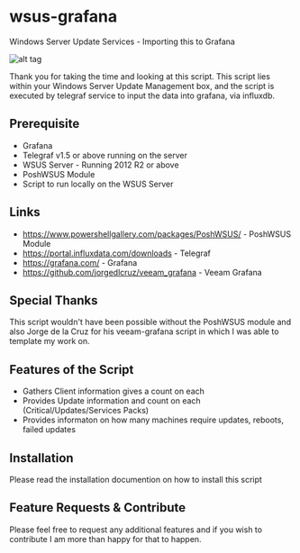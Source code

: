 # wsus-grafana
Windows Server Update Services - Importing this to Grafana

![alt tag](https://raw.githubusercontent.com/r4yfx/wsus-grafana/master/Capture.PNG)

Thank you for taking the time and looking at this script.
This script lies within your Windows Server Update Management box, and the script is executed by telegraf service to input the data into grafana, via influxdb. 


Prerequisite
--------------
* Grafana
* Telegraf v1.5 or above running on the server
* WSUS Server - Running 2012 R2 or above
* PoshWSUS Module
* Script to run locally on the WSUS Server

Links
-----
* https://www.powershellgallery.com/packages/PoshWSUS/ - PoshWSUS Module
* https://portal.influxdata.com/downloads - Telegraf
* https://grafana.com/ - Grafana
* https://github.com/jorgedlcruz/veeam_grafana - Veeam Grafana

Special Thanks
--------------
This script wouldn't have been possible without the PoshWSUS module and also Jorge de la Cruz for his veeam-grafana script in which I was able to template my work on. 

Features of the Script
----------------------
* Gathers Client information gives a count on each
* Provides Update information and count on each (Critical/Updates/Services Packs)
* Provides informaton on how many machines require updates, reboots, failed updates


Installation
-------------
Please read the installation documention on how to install this script


Feature Requests & Contribute
-----------------------------
Please feel free to request any additional features and if you wish to contribute I am more than happy for that to happen. 
